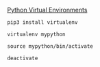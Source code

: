 [Python Virtual Environments](https://uoa-eresearch.github.io/eresearch-cookbook/recipe/2014/11/26/python-virtual-env/)

```
pip3 install virtualenv
```
```
virtualenv mypython
```
```
source mypython/bin/activate
```
```
deactivate
```